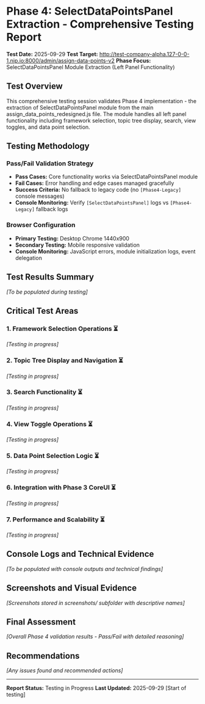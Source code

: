 # Phase 4: SelectDataPointsPanel Extraction - Comprehensive Testing Report

**Test Date:** 2025-09-29
**Test Target:** http://test-company-alpha.127-0-0-1.nip.io:8000/admin/assign-data-points-v2
**Phase Focus:** SelectDataPointsPanel Module Extraction (Left Panel Functionality)

## Test Overview

This comprehensive testing session validates Phase 4 implementation - the extraction of SelectDataPointsPanel module from the main assign_data_points_redesigned.js file. The module handles all left panel functionality including framework selection, topic tree display, search, view toggles, and data point selection.

## Testing Methodology

### Pass/Fail Validation Strategy
- **Pass Cases:** Core functionality works via SelectDataPointsPanel module
- **Fail Cases:** Error handling and edge cases managed gracefully
- **Success Criteria:** No fallback to legacy code (no `[Phase4-Legacy]` console messages)
- **Console Monitoring:** Verify `[SelectDataPointsPanel]` logs vs `[Phase4-Legacy]` fallback logs

### Browser Configuration
- **Primary Testing:** Desktop Chrome 1440x900
- **Secondary Testing:** Mobile responsive validation
- **Console Monitoring:** JavaScript errors, module initialization logs, event delegation

## Test Results Summary

*[To be populated during testing]*

## Critical Test Areas

### 1. Framework Selection Operations ⏳
*[Testing in progress]*

### 2. Topic Tree Display and Navigation ⏳
*[Testing in progress]*

### 3. Search Functionality ⏳
*[Testing in progress]*

### 4. View Toggle Operations ⏳
*[Testing in progress]*

### 5. Data Point Selection Logic ⏳
*[Testing in progress]*

### 6. Integration with Phase 3 CoreUI ⏳
*[Testing in progress]*

### 7. Performance and Scalability ⏳
*[Testing in progress]*

## Console Logs and Technical Evidence

*[To be populated with console outputs and technical findings]*

## Screenshots and Visual Evidence

*[Screenshots stored in screenshots/ subfolder with descriptive names]*

## Final Assessment

*[Overall Phase 4 validation results - Pass/Fail with detailed reasoning]*

## Recommendations

*[Any issues found and recommended actions]*

---
**Report Status:** Testing in Progress
**Last Updated:** 2025-09-29 [Start of testing]